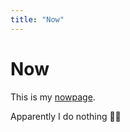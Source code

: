 ```yaml
---
title: "Now"
---
```


# Now

This is my [nowpage](https://sive.rs/nowff).

Apparently I do nothing 🤷‍♂️
